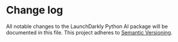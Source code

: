 # Change log

All notable changes to the LaunchDarkly Python AI package will be documented in this file. This project adheres to [Semantic Versioning](http://semver.org).
